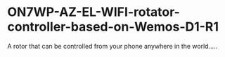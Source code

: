 # ON7WP-AZ-EL-WIFI-rotator-controller-based-on-Wemos-D1-R1
A rotor that can be controlled from your phone anywhere in the world.....
